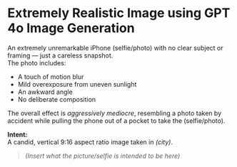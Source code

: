 # Extremely Realistic Image using GPT 4o Image Generation

An extremely unremarkable iPhone (selfie/photo) with no clear subject or framing — just a careless snapshot.  
The photo includes:

- A touch of motion blur  
- Mild overexposure from uneven sunlight  
- An awkward angle  
- No deliberate composition  

The overall effect is *aggressively mediocre*, resembling a photo taken by accident while pulling the phone out of a pocket to take the (selfie/photo).

**Intent:**  
A candid, vertical 9:16 aspect ratio image taken in *(city)*.

> *(Insert what the picture/selfie is intended to be here)*
